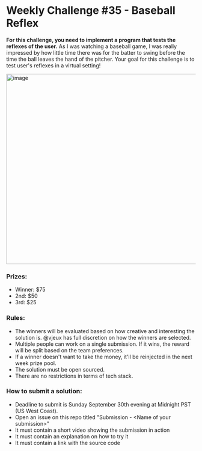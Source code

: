 # Weekly Challenge #35 - Baseball Reflex

**For this challenge, you need to implement a program that tests the reflexes of the user.** As I was watching a baseball game, I was really impressed by how little time there was for the batter to swing before the time the ball leaves the hand of the pitcher. Your goal for this challenge is to test user's reflexes in a virtual setting!

<img width="506" alt="image" src="https://github.com/user-attachments/assets/a3a384bc-d593-4dd8-9d59-6784ac53bd59">

### Prizes:
* Winner: $75
* 2nd: $50
* 3rd: $25

### Rules:
* The winners will be evaluated based on how creative and interesting the solution is. @vjeux has full discretion on how the winners are selected.
* Multiple people can work on a single submission. If it wins, the reward will be split based on the team preferences.
* If a winner doesn't want to take the money, it'll be reinjected in the next week prize pool.
* The solution must be open sourced.
* There are no restrictions in terms of tech stack.

### How to submit a solution:
* Deadline to submit is Sunday September 30th evening at Midnight PST (US West Coast).
* Open an issue on this repo titled "Submission - &lt;Name of your submission&gt;"
* It must contain a short video showing the submission in action
* It must contain an explanation on how to try it
* It must contain a link with the source code
